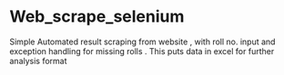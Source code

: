 # Web_scrape_selenium
Simple Automated result scraping from website , with roll no. input and exception handling for missing rolls . This puts data in excel for further analysis  format 
